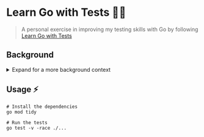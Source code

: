# Learn Go with Tests 🐹🧪

> A personal exercise in improving my testing skills with Go by following
> [Learn Go with Tests](https://quii.gitbook.io/learn-go-with-tests/)

## Background

<details>
<summary>Expand for a more background context</summary>
<br>
I have been writing Go for a while now. I'm pretty comfortable writing tests, but I could always get better. This repository is
a collection of packages and tests for me to fix gaps in my testing toolkit. It's also a place for me to learn how to write my packages
in a way that is more conducive to testing.

I've found myself too many times writing a package *then* its test suite. This always end up with trying to fit a square peg in a round
hole, and it's just not the best way of doing things. Given that, his repository is also a playground for trying out TDD (test-driven development).

</details>


## Usage ⚡

```shell
# Install the dependencies
go mod tidy

# Run the tests
go test -v -race ./...
```
